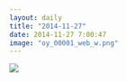 ```yaml
---
layout: daily
title: "2014-11-27"
date: 2014-11-27 7:00:47
image: "oy_00001_web_w.png"
---
```

<a href="https://www.flickr.com/photos/oycomics/16087286860"><img src="https://farm8.staticflickr.com/7504/16087286860_7fdc9c41a8_o.png"></a>
